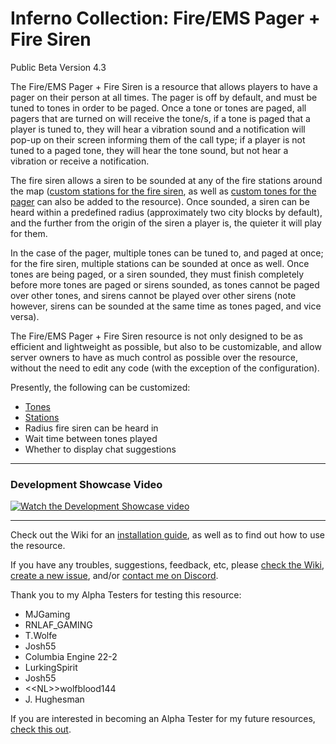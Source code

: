 # Inferno Collection: Fire/EMS Pager + Fire Siren
Public Beta Version 4.3

The Fire/EMS Pager + Fire Siren is a resource that allows players to have a pager on their person at all times. The pager is off by default, and must be tuned to tones in order to be paged. Once a tone or tones are paged, all pagers that are turned on will receive the tone/s, if a tone is paged that a player is tuned to, they will hear a vibration sound and a notification will pop-up on their screen informing them of the call type; if a player is not tuned to a paged tone, they will hear the tone sound, but not hear a vibration or receive a notification.

The fire siren allows a siren to be sounded at any of the fire stations around the map ([custom stations for the fire siren](https://github.com/inferno-collection/Fire-EMS-Pager/wiki/Adding-custom-stations), as well as [custom tones for the pager](https://github.com/inferno-collection/Fire-EMS-Pager/wiki/Adding-custom-tones) can also be added to the resource). Once sounded, a siren can be heard within a predefined radius (approximately two city blocks by default), and the further from the origin of the siren a player is, the quieter it will play for them.

In the case of the pager, multiple tones can be tuned to, and paged at once; for the fire siren, multiple stations can be sounded at once as well. Once tones are being paged, or a siren sounded, they must finish completely before more tones are paged or sirens sounded, as tones cannot be paged over other tones, and sirens cannot be played over other sirens (note however, sirens can be sounded at the same time as tones paged, and vice versa).

The Fire/EMS Pager + Fire Siren resource is not only designed to be as efficient and lightweight as possible, but also to be customizable, and allow server owners to have as much control as possible over the resource, without the need to edit any code (with the exception of the configuration).

Presently, the following can be customized:
- [Tones](https://github.com/inferno-collection/Fire-EMS-Pager/wiki/Adding-custom-tones)
- [Stations](https://github.com/inferno-collection/Fire-EMS-Pager/wiki/Adding-custom-stations)
- Radius fire siren can be heard in
- Wait time between tones played
- Whether to display chat suggestions

***
### Development Showcase Video
[![Watch the Development Showcase video](https://img.youtube.com/vi/ItzmndFpmpc/maxresdefault.jpg)](https://www.youtube.com/watch?v=ItzmndFpmpc)
***

Check out the Wiki for an [installation guide](https://github.com/inferno-collection/Fire-EMS-Pager/wiki), as well as to find out how to use the resource.

If you have any troubles, suggestions, feedback, etc, please [check the Wiki](https://github.com/inferno-collection/Fire-EMS-Pager/wiki), [create a new issue](https://github.com/inferno-collection/Fire-EMS-Pager/issues/new), and/or [contact me on Discord](https://discord.gg/k3Jm6va).

Thank you to my Alpha Testers for testing this resource:
* MJGaming
* RNLAF_GAMING
* T.Wolfe
* Josh55
* Columbia Engine 22-2
* LurkingSpirit
* Josh55
* <\<NL>\>wolfblood144
* J. Hughesman

If you are interested in becoming an Alpha Tester for my future resources, [check this out](https://docs.google.com/forms/d/e/1FAIpQLSccRpb3tUekQEbqeqgPwyCmytQcIAOF9-w0ipWeC802juuzhA/viewform).